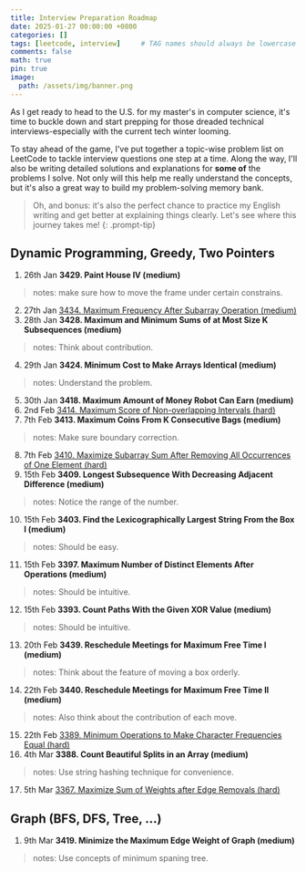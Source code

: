 ```yaml
---
title: Interview Preparation Roadmap
date: 2025-01-27 00:00:00 +0800
categories: []
tags: [leetcode, interview]     # TAG names should always be lowercase
comments: false
math: true
pin: true
image:
  path: /assets/img/banner.png
---
```


As I get ready to head to the U.S. for my master's in computer science, it's time to buckle down 
and start prepping for those dreaded technical interviews-especially with the current tech winter looming.

To stay ahead of the game, I've put together a topic-wise problem list on LeetCode to
tackle interview questions one step at a time. Along the way, I'll also be writing detailed solutions
and explanations for **some of** the problems I solve. Not only will this help me really understand the concepts,
but it's also a great way to build my problem-solving memory bank.

>Oh, and bonus: it's also the perfect chance to practice my English writing and get better
>at explaining things clearly. Let's see where this journey takes me!
{: .prompt-tip}

## Dynamic Programming, Greedy, Two Pointers
1. 26th Jan **3429. Paint House IV (medium)**
> notes: make sure how to move the frame under certain constrains.
2. 27th Jan [3434. Maximum Frequency After Subarray Operation (medium) ](../leetcode-maximum-frequency-after-subarray-operation/)
3. 28th Jan **3428. Maximum and Minimum Sums of at Most Size K Subsequences (medium)**
> notes: Think about contribution.
4. 29th Jan **3424. Minimum Cost to Make Arrays Identical (medium)**
> notes: Understand the problem.
5. 30th Jan **3418. Maximum Amount of Money Robot Can Earn (medium)**
6. 2nd Feb [3414. Maximum Score of Non-overlapping Intervals (hard) ](../leetcode-maximum-score-of-non-overlapping-intervals/)
7. 7th Feb **3413. Maximum Coins From K Consecutive Bags (medium)**
> notes: Make sure boundary correction.
8. 7th Feb [3410. Maximize Subarray Sum After Removing All Occurrences of One Element (hard) ](../leetcode-maximize-subarray-sum-after-removing-all-occurrences-of-one-element/)
9. 15th Feb **3409. Longest Subsequence With Decreasing Adjacent Difference (medium)**
> notes: Notice the range of the number.
10. 15th Feb **3403. Find the Lexicographically Largest String From the Box I (medium)**
> notes: Should be easy.
11. 15th Feb **3397. Maximum Number of Distinct Elements After Operations (medium)**
> notes: Should be intuitive.
12. 15th Feb **3393. Count Paths With the Given XOR Value (medium)**
> notes: Should be intuitive.
13. 20th Feb **3439. Reschedule Meetings for Maximum Free Time I (medium)**
> notes: Think about the feature of moving a box orderly.
14. 22th Feb **3440. Reschedule Meetings for Maximum Free Time II (medium)**
> notes: Also think about the contribution of each move.
15. 22th Feb [3389. Minimum Operations to Make Character Frequencies Equal (hard) ](../leetcode-minimum-operations-to-make-character-frequencies-equal/)
16. 4th Mar **3388. Count Beautiful Splits in an Array (medium)**
> notes: Use string hashing technique for convenience.
17. 5th Mar [3367. Maximize Sum of Weights after Edge Removals (hard) ](../leetcode-maximize-sum-of-weights-after-edge-removals/)

## Graph (BFS, DFS, Tree, ...)
1. 9th Mar **3419. Minimize the Maximum Edge Weight of Graph (medium)**
> notes: Use concepts of minimum spaning tree.